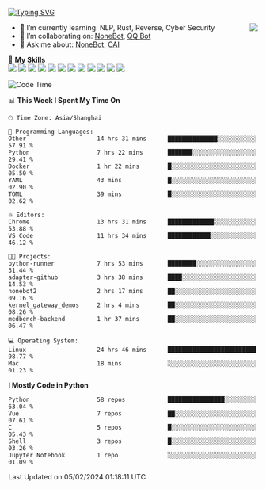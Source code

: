 [![Typing SVG](https://readme-typing-svg.herokuapp.com?size=25&duration=2500&color=8C43EA&vCenter=true&width=200&height=40&lines=Hi+there+%F0%9F%91%8B%F0%9F%8F%BB;I'm+yanyongyu)](https://git.io/typing-svg)

<a href="#">
  <img align="right" src="https://github-readme-stats.vercel.app/api?username=yanyongyu&count_private=true&show_icons=true&bg_color=15,f2f7fd,E0EAFC" />
</a>

- 🌱 I’m currently learning: NLP, Rust, Reverse, Cyber Security
- 👯 I’m collaborating on: [NoneBot](https://github.com/nonebot), [QQ Bot](https://github.com/Mrs4s/go-cqhttp)
- 💬 Ask me about: [NoneBot](https://github.com/nonebot), [CAI](https://github.com/cscs181/CAI)

🌟 **My Skills**  
![](https://img.shields.io/badge/-Python-3e74a2?style=flat-square&logo=Python&logoColor=fff)
![](https://img.shields.io/badge/-TypeScript-3178C6?style=flat-square&logo=TypeScript&logoColor=fff)
![](https://img.shields.io/badge/-Vue-4fc08d?style=flat-square&logo=Vue.js&logoColor=fff)
![](https://img.shields.io/badge/-React-2d98ce?style=flat-square&logo=React&logoColor=fff)
![](https://img.shields.io/badge/-FastAPI-009688?style=flat-square&logo=FastAPI&logoColor=fff)
![](https://img.shields.io/badge/-Linux-000000?style=flat-square&logo=Linux&logoColor=fff)
![](https://img.shields.io/badge/-Docker-2496ED?style=flat-square&logo=Docker&logoColor=fff)
![](https://img.shields.io/badge/-Kubernetes-326CE5?style=flat-square&logo=Kubernetes&logoColor=fff)
![](https://img.shields.io/badge/-GitHub%20Actions-2088FF?style=flat-square&logo=GitHubActions&logoColor=fff)
![](https://img.shields.io/badge/-PostgreSQL-4169E1?style=flat-square&logo=PostgreSQL&logoColor=fff)
![](https://img.shields.io/badge/-Redis-DC382D?style=flat-square&logo=Redis&logoColor=fff)
![](https://img.shields.io/badge/-MongoDB-47A248?style=flat-square&logo=MongoDB&logoColor=fff)

<!--START_SECTION:waka-->
![Code Time](http://img.shields.io/badge/Code%20Time-5%2C797%20hrs%2012%20mins-blue)

📊 **This Week I Spent My Time On** 

```text
🕑︎ Time Zone: Asia/Shanghai

💬 Programming Languages: 
Other                    14 hrs 31 mins      ██████████████░░░░░░░░░░░   57.91 % 
Python                   7 hrs 22 mins       ███████░░░░░░░░░░░░░░░░░░   29.41 % 
Docker                   1 hr 22 mins        █░░░░░░░░░░░░░░░░░░░░░░░░   05.50 % 
YAML                     43 mins             █░░░░░░░░░░░░░░░░░░░░░░░░   02.90 % 
TOML                     39 mins             █░░░░░░░░░░░░░░░░░░░░░░░░   02.62 % 

🔥 Editors: 
Chrome                   13 hrs 31 mins      █████████████░░░░░░░░░░░░   53.88 % 
VS Code                  11 hrs 34 mins      ████████████░░░░░░░░░░░░░   46.12 % 

🐱‍💻 Projects: 
python-runner            7 hrs 53 mins       ████████░░░░░░░░░░░░░░░░░   31.44 % 
adapter-github           3 hrs 38 mins       ████░░░░░░░░░░░░░░░░░░░░░   14.53 % 
nonebot2                 2 hrs 17 mins       ██░░░░░░░░░░░░░░░░░░░░░░░   09.16 % 
kernel_gateway_demos     2 hrs 4 mins        ██░░░░░░░░░░░░░░░░░░░░░░░   08.26 % 
medbench-backend         1 hr 37 mins        ██░░░░░░░░░░░░░░░░░░░░░░░   06.47 % 

💻 Operating System: 
Linux                    24 hrs 46 mins      █████████████████████████   98.77 % 
Mac                      18 mins             ░░░░░░░░░░░░░░░░░░░░░░░░░   01.23 % 
```

**I Mostly Code in Python** 

```text
Python                   58 repos            ████████████████░░░░░░░░░   63.04 % 
Vue                      7 repos             ██░░░░░░░░░░░░░░░░░░░░░░░   07.61 % 
C                        5 repos             █░░░░░░░░░░░░░░░░░░░░░░░░   05.43 % 
Shell                    3 repos             █░░░░░░░░░░░░░░░░░░░░░░░░   03.26 % 
Jupyter Notebook         1 repo              ░░░░░░░░░░░░░░░░░░░░░░░░░   01.09 % 
```




 Last Updated on 05/02/2024 01:18:11 UTC
<!--END_SECTION:waka-->
